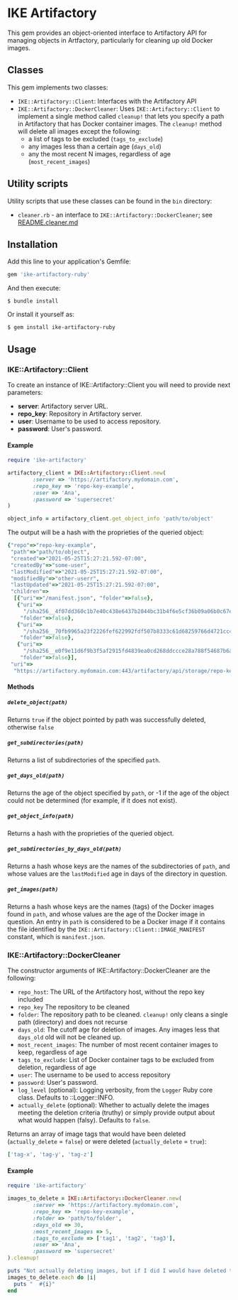 # IKE Artifactory

This gem provides an object-oriented interface to Artifactory API for managing objects in Artfactory,
particularly for cleaning up old Docker images.

## Classes

This gem implements two classes:

* `IKE::Artifactory::Client`: Interfaces with the Artifactory API
* `IKE::Artifactory::DockerCleaner`: Uses `IKE::Artifactory::Client` to implement a single method called `cleanup!` that lets you specify a path in Artifactory that has Docker container images. The `cleanup!` method will delete all images except the following:
  * a list of tags to be excluded (`tags_to_exclude`)
  * any images less than a certain age (`days_old`)
  * any the most recent N images, regardless of age (`most_recent_images`)

## Utility scripts

Utility scripts that use these classes can be found in the `bin` directory:

* `cleaner.rb` - an interface to `IKE::Artifactory::DockerCleaner`; see [README.cleaner.md](README.cleaner.md)

## Installation

Add this line to your application's Gemfile:

```ruby
gem 'ike-artifactory-ruby'
```

And then execute:

    $ bundle install

Or install it yourself as:

    $ gem install ike-artifactory-ruby

## Usage

### IKE::Artifactory::Client

To create an instance of IKE::Artifactory::Client you will need to provide next parameters:
* **server**: Artifactory server URL. 
* **repo_key**: Repository in Artifactory server.
* **user**: Username to be used to access repository.
* **password**: User's password.

#### Example
```ruby
require 'ike-artifactory'

artifactory_client = IKE::Artifactory::Client.new(
        :server => 'https://artifactory.mydomain.com',
        :repo_key => 'repo-key-example',
        :user => 'Ana',
        :password => 'supersecret'
)

object_info = artifactory_client.get_object_info 'path/to/object'
```

The output will be a hash with the proprieties of the queried object:
```ruby
{"repo"=>"repo-key-example",
 "path"=>"path/to/object",
 "created"=>"2021-05-25T15:27:21.592-07:00",
 "createdBy"=>"some-user",
 "lastModified"=>"2021-05-25T15:27:21.592-07:00",
 "modifiedBy"=>"other-userr",
 "lastUpdated"=>"2021-05-25T15:27:21.592-07:00",
 "children"=>
  [{"uri"=>"/manifest.json", "folder"=>false},
   {"uri"=>
     "/sha256__4f07dd360c1b7e40c438e6437b2044bc31b4f6e5cf36b09a06b0c67e23dfc69d",
    "folder"=>false},
   {"uri"=>
     "/sha256__70fb9965a23f2226fef622992fdf507b8333c61d68259766d4721cc4ba1e5dae",
    "folder"=>false},
   {"uri"=>
     "/sha256__e0f9e11d6f9b3f5af2915fd4839ea0cd268ddccce28a788f54687b6a494770bb",
    "folder"=>false}],
 "uri"=>
  "https://artifactory.mydomain.com:443/artifactory/api/storage/repo-key-example/path/to/object"}
```

#### Methods

##### `delete_object(path)`
Returns `true` if the object pointed by path was successfully deleted, otherwise `false`

##### `get_subdirectories(path)`
Returns a list of subdirectories of the specified `path`.

##### `get_days_old(path)`
Returns the age of the object specified by `path`, or -1 if the age of the object could not be determined (for example, if it does not exist).

##### `get_object_info(path)`
Returns a hash with the proprieties of the queried object.

##### `get_subdirectories_by_days_old(path)`
Returns a hash whose keys are the names of the subdirectories of `path`, and whose values are the `lastModified` age in days of the directory in question.

##### `get_images(path)`
Returns a hash whose keys are the names (tags) of the Docker images found in `path`, and whose values are the age of the Docker image in question. An entry in `path` is considered to be a Docker image if it contains the file identified by the `IKE::Artifactory::Client::IMAGE_MANIFEST` constant, which is `manifest.json`.

### IKE::Artifactory::DockerCleaner

The constructor arguments of IKE::Artifactory::DockerCleaner are the following:
* `repo_host`: The URL of the Artifactory host, without the repo key included
* `repo_key` The repository to be cleaned
* `folder`: The repository path to be cleaned. `cleanup!` only cleans a single path (directory) and does not recurse
* `days_old`: The cutoff age for deletion of images. Any images less that `days_old` old will not be cleaned up.
* `most_recent_images`: The number of most recent container images to keep, regardless of age
* `tags_to_exclude`: List of Docker container tags to be excluded from deletion, regardless of age
* `user`: The username to be used to access repository
* `password`: User's password.
* `log_level` (optional): Logging verbosity, from the `Logger` Ruby core class. Defaults to ::Logger::INFO.
* `actually_delete` (optional): Whether to actually delete the images meeting the deletion criteria (truthy) or simply provide output about what would happen (falsy). Defaults to `false`.

Returns an array of image tags that would have been deleted (`actually_delete` = `false`) or were deleted (`actually_delete` = `true`):

```ruby
['tag-x', 'tag-y', 'tag-z']
```

#### Example
```ruby
require 'ike-artifactory'

images_to_delete = IKE::Artifactory::DockerCleaner.new(
        :server => 'https://artifactory.mydomain.com',
        :repo_key => 'repo-key-example',
        :folder => 'path/to/folder',
        :days_old => 30,
        :most_recent_images => 5,
        :tags_to_exclude => ['tag1', 'tag2', 'tag3'],
        :user => 'Ana',
        :password => 'supersecret'
).cleanup!

puts "Not actually deleting images, but if I did I would have deleted these:"
images_to_delete.each do |i|
  puts "  #{i}"
end
```
